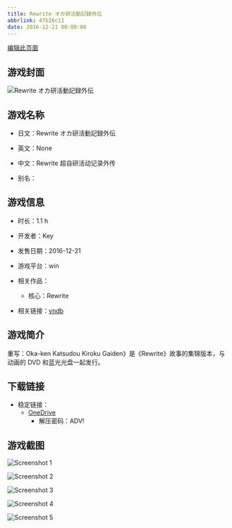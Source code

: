 ```yaml
---
title: Rewrite オカ研活動記録外伝
abbrlink: 47b16c11
date: 2016-12-21 00:00:00
---
```

[编辑此页面](https://github.com/ACG-3/ADV3-source/blob/main/source/_posts/games/Rewrite%20%E8%B6%85%E8%87%AA%E7%A0%94%E6%B4%BB%E5%8A%A8%E8%AE%B0%E5%BD%95%E5%A4%96%E4%BC%A0%20%E5%90%8E%E7%AF%87.md)

## 游戏封面

![Rewrite オカ研活動記録外伝](https://pan.timero.xyz/d/onedrive/img_lib_001/Rewrite%20%E8%B6%85%E8%87%AA%E7%A0%94%E6%B4%BB%E5%8A%A8%E8%AE%B0%E5%BD%95%E5%A4%96%E4%BC%A0%20%E5%90%8E%E7%AF%87_cover.avif)


## 游戏名称

- 日文：Rewrite オカ研活動記録外伝
- 英文：None
- 中文：Rewrite 超自研活动记录外传

- 别名：


## 游戏信息

- 时长：1.1 h
- 开发者：Key
- 发售日期：2016-12-21
- 游戏平台：win
- 相关作品：
   - 核心：Rewrite

- 相关链接：[vndb](https://vndb.org/v19611)


## 游戏简介

重写：Oka-ken Katsudou Kiroku Gaiden》是《Rewrite》故事的集锦版本，与动画的 DVD 和蓝光光盘一起发行。


## 下载链接

- 稳定链接：
    - [OneDrive](https://pan.timero.xyz/onedrive/adv_lib_001/Rewrite%20%E8%B6%85%E8%87%AA%E7%A0%94%E6%B4%BB%E5%8A%A8%E8%AE%B0%E5%BD%95%E5%A4%96%E4%BC%A0%20%E5%90%8E%E7%AF%87)
        - 解压密码：ADV!



## 游戏截图


![Screenshot 1](https://pan.timero.xyz/d/onedrive/img_lib_001/Rewrite%20%E8%B6%85%E8%87%AA%E7%A0%94%E6%B4%BB%E5%8A%A8%E8%AE%B0%E5%BD%95%E5%A4%96%E4%BC%A0%20%E5%90%8E%E7%AF%87_Screenshot_1.avif)

![Screenshot 2](https://pan.timero.xyz/d/onedrive/img_lib_001/Rewrite%20%E8%B6%85%E8%87%AA%E7%A0%94%E6%B4%BB%E5%8A%A8%E8%AE%B0%E5%BD%95%E5%A4%96%E4%BC%A0%20%E5%90%8E%E7%AF%87_Screenshot_2.avif)

![Screenshot 3](https://pan.timero.xyz/d/onedrive/img_lib_001/Rewrite%20%E8%B6%85%E8%87%AA%E7%A0%94%E6%B4%BB%E5%8A%A8%E8%AE%B0%E5%BD%95%E5%A4%96%E4%BC%A0%20%E5%90%8E%E7%AF%87_Screenshot_3.avif)

![Screenshot 4](https://pan.timero.xyz/d/onedrive/img_lib_001/Rewrite%20%E8%B6%85%E8%87%AA%E7%A0%94%E6%B4%BB%E5%8A%A8%E8%AE%B0%E5%BD%95%E5%A4%96%E4%BC%A0%20%E5%90%8E%E7%AF%87_Screenshot_4.avif)

![Screenshot 5](https://pan.timero.xyz/d/onedrive/img_lib_001/Rewrite%20%E8%B6%85%E8%87%AA%E7%A0%94%E6%B4%BB%E5%8A%A8%E8%AE%B0%E5%BD%95%E5%A4%96%E4%BC%A0%20%E5%90%8E%E7%AF%87_Screenshot_5.avif)

